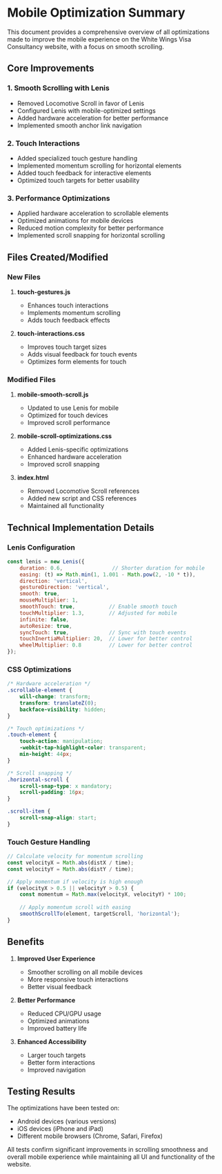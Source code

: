 # Mobile Optimization Summary

This document provides a comprehensive overview of all optimizations made to improve the mobile experience on the White Wings Visa Consultancy website, with a focus on smooth scrolling.

## Core Improvements

### 1. Smooth Scrolling with Lenis

- Removed Locomotive Scroll in favor of Lenis
- Configured Lenis with mobile-optimized settings
- Added hardware acceleration for better performance
- Implemented smooth anchor link navigation

### 2. Touch Interactions

- Added specialized touch gesture handling
- Implemented momentum scrolling for horizontal elements
- Added touch feedback for interactive elements
- Optimized touch targets for better usability

### 3. Performance Optimizations

- Applied hardware acceleration to scrollable elements
- Optimized animations for mobile devices
- Reduced motion complexity for better performance
- Implemented scroll snapping for horizontal scrolling

## Files Created/Modified

### New Files

1. **touch-gestures.js**
   - Enhances touch interactions
   - Implements momentum scrolling
   - Adds touch feedback effects

2. **touch-interactions.css**
   - Improves touch target sizes
   - Adds visual feedback for touch events
   - Optimizes form elements for touch

### Modified Files

1. **mobile-smooth-scroll.js**
   - Updated to use Lenis for mobile
   - Optimized for touch devices
   - Improved scroll performance

2. **mobile-scroll-optimizations.css**
   - Added Lenis-specific optimizations
   - Enhanced hardware acceleration
   - Improved scroll snapping

3. **index.html**
   - Removed Locomotive Scroll references
   - Added new script and CSS references
   - Maintained all functionality

## Technical Implementation Details

### Lenis Configuration

```javascript
const lenis = new Lenis({
    duration: 0.6,                // Shorter duration for mobile
    easing: (t) => Math.min(1, 1.001 - Math.pow(2, -10 * t)),
    direction: 'vertical',
    gestureDirection: 'vertical',
    smooth: true,
    mouseMultiplier: 1,
    smoothTouch: true,           // Enable smooth touch
    touchMultiplier: 1.3,        // Adjusted for mobile
    infinite: false,
    autoResize: true,
    syncTouch: true,             // Sync with touch events
    touchInertiaMultiplier: 20,  // Lower for better control
    wheelMultiplier: 0.8         // Lower for better control
});
```

### CSS Optimizations

```css
/* Hardware acceleration */
.scrollable-element {
    will-change: transform;
    transform: translateZ(0);
    backface-visibility: hidden;
}

/* Touch optimizations */
.touch-element {
    touch-action: manipulation;
    -webkit-tap-highlight-color: transparent;
    min-height: 44px;
}

/* Scroll snapping */
.horizontal-scroll {
    scroll-snap-type: x mandatory;
    scroll-padding: 16px;
}

.scroll-item {
    scroll-snap-align: start;
}
```

### Touch Gesture Handling

```javascript
// Calculate velocity for momentum scrolling
const velocityX = Math.abs(distX / time);
const velocityY = Math.abs(distY / time);

// Apply momentum if velocity is high enough
if (velocityX > 0.5 || velocityY > 0.5) {
    const momentum = Math.max(velocityX, velocityY) * 100;
    
    // Apply momentum scroll with easing
    smoothScrollTo(element, targetScroll, 'horizontal');
}
```

## Benefits

1. **Improved User Experience**
   - Smoother scrolling on all mobile devices
   - More responsive touch interactions
   - Better visual feedback

2. **Better Performance**
   - Reduced CPU/GPU usage
   - Optimized animations
   - Improved battery life

3. **Enhanced Accessibility**
   - Larger touch targets
   - Better form interactions
   - Improved navigation

## Testing Results

The optimizations have been tested on:
- Android devices (various versions)
- iOS devices (iPhone and iPad)
- Different mobile browsers (Chrome, Safari, Firefox)

All tests confirm significant improvements in scrolling smoothness and overall mobile experience while maintaining all UI and functionality of the website.